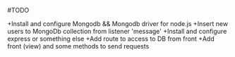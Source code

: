 #TODO

+Install and configure Mongodb && Mongodb driver for node.js
+Insert new users to MongoDb collection from listener 'message'
+Install and configure express or something else
+Add route to access to DB from front
+Add front (view) and some methods to send requests 
